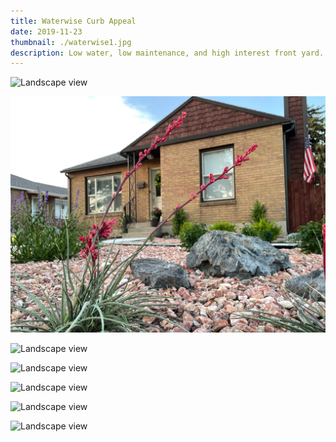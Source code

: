 ```yaml
---
title: Waterwise Curb Appeal
date: 2019-11-23
thumbnail: ./waterwise1.jpg
description: Low water, low maintenance, and high interest front yard.
---
```


<div class="kg-card kg-image-card kg-width-wide">

![Landscape view](./waterwise1.jpg)

</div>

<div class="kg-card kg-image-card kg-width-wide">

![Landscape view](./waterwise2.jpg)

</div>

<div class="kg-card kg-image-card kg-width-wide">

![Landscape view](./waterwise3.jpg)

</div>

<div class="kg-card kg-image-card kg-width-wide">

![Landscape view](./waterwise4.jpg)

</div>

<div class="kg-card kg-image-card kg-width-wide">

![Landscape view](./waterwise5.jpg)

</div>

<div class="kg-card kg-image-card kg-width-wide">

![Landscape view](./waterwise6.jpg)

</div>

<div class="kg-card kg-image-card kg-width-wide">

![Landscape view](./waterwise7.jpg)

</div>
